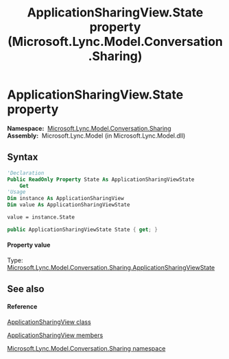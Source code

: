 ﻿---
title: ApplicationSharingView.State property  (Microsoft.Lync.Model.Conversation.Sharing)
TOCTitle: 'State property '
ms:assetid: P:Microsoft.Lync.Model.Conversation.Sharing.ApplicationSharingView.State_DI_3_UC_OCS14MrefLyncWPF
ms:mtpsurl: https://msdn.microsoft.com/en-us/library/microsoft.lync.model.conversation.sharing.applicationsharingview.state_di_3_uc_ocs14mreflyncwpf(v=office.15)
ms:contentKeyID: 56371438
ms.date: 07/28/2014
mtps_version: v=office.15
f1_keywords:
- Microsoft.Lync.Model.Conversation.Sharing.ApplicationSharingView.State
dev_langs:
- CSharp
- JScript
- VB
- other
---

# ApplicationSharingView.State property

**Namespace:**  [Microsoft.Lync.Model.Conversation.Sharing](microsoft-lync-model-conversation-sharing-namespace_2.md)  
**Assembly:**  Microsoft.Lync.Model (in Microsoft.Lync.Model.dll)

## Syntax

``` vb
'Declaration
Public ReadOnly Property State As ApplicationSharingViewState
    Get
'Usage
Dim instance As ApplicationSharingView
Dim value As ApplicationSharingViewState

value = instance.State
```

``` csharp
public ApplicationSharingViewState State { get; }
```

#### Property value

Type: [Microsoft.Lync.Model.Conversation.Sharing.ApplicationSharingViewState](applicationsharingviewstate-enumeration-microsoft-lync-model-conversation-sharing_2.md)  

## See also

#### Reference

[ApplicationSharingView class](applicationsharingview-class-microsoft-lync-model-conversation-sharing_2.md)

[ApplicationSharingView members](applicationsharingview-members-microsoft-lync-model-conversation-sharing_2.md)

[Microsoft.Lync.Model.Conversation.Sharing namespace](microsoft-lync-model-conversation-sharing-namespace_2.md)

